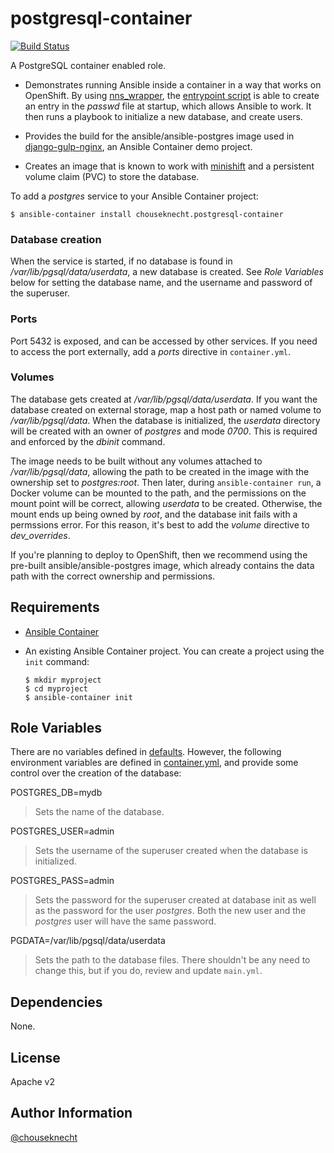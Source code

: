 # postgresql-container

[![Build Status](https://travis-ci.org/chouseknecht/postgresql-container.svg?branch=master)](https://travis-ci.org/chouseknecht/postgresql-container)

A PostgreSQL container enabled role.

- Demonstrates running Ansible inside a container in a way that works on OpenShift. By using [nns_wrapper](https://cwrap.org/nss_wrapper.html), the [entrypoint script](./files/entrypoint.sh) is able to create an entry in the *passwd* file at startup, which allows Ansible to work. It then runs a playbook to initialize a new database, and create users.

- Provides the build for the ansible/ansible-postgres image used in [django-gulp-nginx](https://github.com/ansible/django-gulp-nginx), an Ansible Container demo project.

- Creates an image that is known to work with [minishift](https://github.com/minishift/minishift) and a persistent volume claim (PVC) to store the database.

To add a *postgres* service to your Ansible Container project:

```
$ ansible-container install chouseknecht.postgresql-container 
```
### Database creation

When the service is started, if no database is found in */var/lib/pgsql/data/userdata*, a new database is created. See *Role Variables* below for setting the database name, and the username and password of the superuser. 

### Ports

Port 5432 is exposed, and can be accessed by other services. If you need to access the port externally, add a *ports* directive in `container.yml`.

### Volumes

The database gets created at */var/lib/pgsql/data/userdata*. If you want the database created on external storage, map a host path or named volume to */var/lib/pgsql/data*. When the database is initialized, the *userdata* directory will be created with an owner of *postgres* and mode *0700*. This is required and enforced by the *dbinit* command.

The image needs to be built without any volumes attached to */var/lib/pgsql/data*, allowing the path to be created in the image with the ownership set to *postgres:root*. Then later, during `ansible-container run`, a Docker volume can be mounted to the path, and the permissions on the mount point will be correct, allowing *userdata* to be created. Otherwise, the mount ends up being owned by *root*, and the database init fails with a permssions error. For this reason, it's best to add the *volume* directive to *dev_overrides*.

If you're planning to deploy to OpenShift, then we recommend using the pre-built ansible/ansible-postgres image, which already contains the data path with the correct ownership and permissions.

## Requirements

- [Ansible Container](https://github.com/ansible/ansible-container)
- An existing Ansible Container project. You can create a project using the `init` command:

    ```
    $ mkdir myproject
    $ cd myproject
    $ ansible-container init
    ```
## Role Variables

There are no variables defined in [defaults](./defaults/main.yml). However, the following environment variables are defined in [container.yml](./meta/container.yml), and provide some control over the creation of the database:

POSTGRES_DB=mydb
> Sets the name of the database.

POSTGRES_USER=admin
> Sets the username of the superuser created when the database is initialized.

POSTGRES_PASS=admin
> Sets the password for the superuser created at database init as well as the password for the user *postgres*. Both the new user and the *postgres* user will have the same password.

PGDATA=/var/lib/pgsql/data/userdata
> Sets the path to the database files. There shouldn't be any need to change this, but if you do, review and update `main.yml`.

## Dependencies

None. 

## License

Apache v2

## Author Information

[@chouseknecht](https://github.com/chouseknecht)
